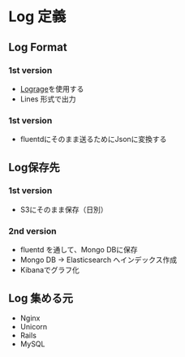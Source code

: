 # Log 定義

## Log Format
### 1st version
* [Lograge](https://github.com/roidrage/lograge)を使用する
* Lines 形式で出力

### 1st version
* fluentdにそのまま送るためにJsonに変換する

## Log保存先
### 1st version
* S3にそのまま保存（日別）

### 2nd version
* fluentd を通して、Mongo DBに保存
* Mongo DB → Elasticsearch へインデックス作成
* Kibanaでグラフ化

## Log 集める元
* Nginx
* Unicorn
* Rails
* MySQL
